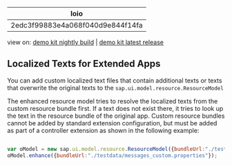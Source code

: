 <!-- loio2edc3f99883e4a068f040d9e844f14fa -->

| loio |
| -----|
| 2edc3f99883e4a068f040d9e844f14fa |

<div id="loio">

view on: [demo kit nightly build](https://openui5nightly.hana.ondemand.com/#/topic/2edc3f99883e4a068f040d9e844f14fa) | [demo kit latest release](https://openui5.hana.ondemand.com/#/topic/2edc3f99883e4a068f040d9e844f14fa)</div>

## Localized Texts for Extended Apps

You can add custom localized text files that contain additional texts or texts that overwrite the original texts to the `sap.ui.model.resource.ResourceModel` 

The enhanced resource model tries to resolve the localized texts from the custom resource bundle first. If a text does not exist there, it tries to look up the text in the resource bundle of the original app. Custom resource bundles cannot be added by standard extension configuration, but must be added as part of a controller extension as shown in the following example:

``` js

var oModel = new sap.ui.model.resource.ResourceModel({bundleUrl:"./testdata/messages.properties"});
oModel.enhance({bundleUrl:"./testdata/messages_custom.properties"});
```

